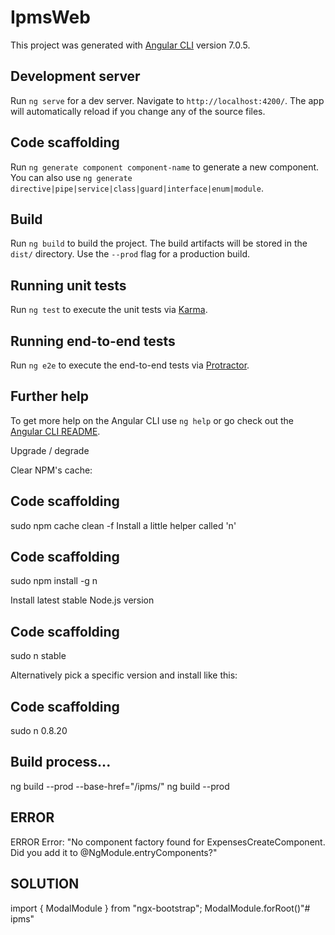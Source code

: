 # IpmsWeb

This project was generated with [Angular CLI](https://github.com/angular/angular-cli) version 7.0.5.

## Development server

Run `ng serve` for a dev server. Navigate to `http://localhost:4200/`. The app will automatically reload if you change any of the source files.

## Code scaffolding

Run `ng generate component component-name` to generate a new component. You can also use `ng generate directive|pipe|service|class|guard|interface|enum|module`.

## Build

Run `ng build` to build the project. The build artifacts will be stored in the `dist/` directory. Use the `--prod` flag for a production build.

## Running unit tests

Run `ng test` to execute the unit tests via [Karma](https://karma-runner.github.io).

## Running end-to-end tests

Run `ng e2e` to execute the end-to-end tests via [Protractor](http://www.protractortest.org/).

## Further help

To get more help on the Angular CLI use `ng help` or go check out the [Angular CLI README](https://github.com/angular/angular-cli/blob/master/README.md).







Upgrade / degrade

Clear NPM's cache:

## Code scaffolding
sudo npm cache clean -f
Install a little helper called 'n'

## Code scaffolding
sudo npm install -g n

Install latest stable Node.js version
## Code scaffolding
sudo n stable

Alternatively pick a specific version and install like this:
## Code scaffolding
sudo n 0.8.20



## Build process...
ng build --prod --base-href="/ipms/"
ng build --prod 

## ERROR
ERROR Error: "No component factory found for ExpensesCreateComponent. Did you add it to @NgModule.entryComponents?"
## SOLUTION
import { ModalModule } from "ngx-bootstrap";
ModalModule.forRoot()"# ipms" 
